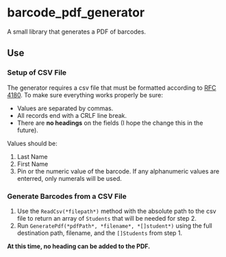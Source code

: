 # barcode_pdf_generator
A small library that generates a PDF of barcodes. 

## Use

### Setup of CSV File
The generator requires a csv file that must be formatted according to [RFC 4180](https://tools.ietf.org/html/rfc4180). To make sure everything works properly be sure:
	
* Values are separated by commas. 
* All records end with a CRLF line break. 
* There are **no headings** on the fields (I hope the change this in the future).

Values should be:

1. Last Name
2. First Name
3. Pin or the numeric value of the barcode. If any alphanumeric values are enterred, only numerals will be used.

### Generate Barcodes from a CSV File

1. Use the `ReadCsv(*filepath*)` method with the absolute path to the csv file to return an array of `Students` that will be needed for step 2.
2. Run `GeneratePdf(*pdfPath*, *filename*, *[]student*)` using the full destination path, filename, and the `[]Students` from step 1. 

**At this time, no heading can be added to the PDF.**


